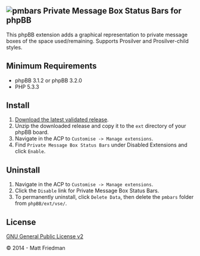 ## ![pmbars](https://imattpro.github.io/logo/pmbars.png "pmbars") Private Message Box Status Bars for phpBB

This phpBB extension adds a graphical representation to private message boxes of the space used/remaining. Supports Prosilver and Prosilver-child styles.

## Minimum Requirements
* phpBB 3.1.2 or phpBB 3.2.0
* PHP 5.3.3

## Install
1. [Download the latest validated release](https://www.phpbb.com/customise/db/extension/pm_box_status_bars/).
2. Unzip the downloaded release and copy it to the `ext` directory of your phpBB board.
3. Navigate in the ACP to `Customise -> Manage extensions`.
4. Find `Private Message Box Status Bars` under Disabled Extensions and click `Enable`.

## Uninstall
1. Navigate in the ACP to `Customise -> Manage extensions`.
2. Click the `Disable` link for Private Message Box Status Bars.
3. To permanently uninstall, click `Delete Data`, then delete the `pmbars` folder from `phpBB/ext/vse/`.

## License
[GNU General Public License v2](http://opensource.org/licenses/GPL-2.0)

© 2014 - Matt Friedman
